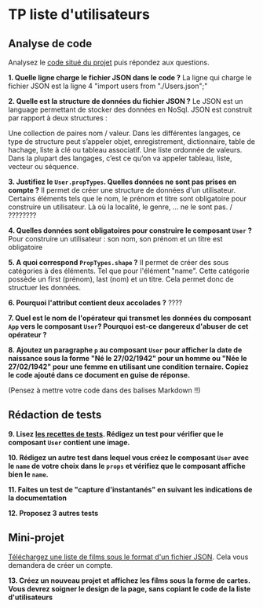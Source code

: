 # TP liste d'utilisateurs

## Analyse de code

Analysez le [code situé du projet](https://codesandbox.io/s/tp-props-q0wln?file=/src/App.js) puis répondez aux questions.


**1. Quelle ligne charge le fichier JSON dans le code ?**
La ligne qui charge le fichier JSON est la ligne 4 "import users from "./Users.json";"

**2. Quelle est la structure de données du fichier JSON ?**
Le JSON est un language permettant de stocker des données en NoSql.
JSON est construit par rapport à deux structures :

Une collection de paires nom / valeur. Dans les différentes langages, ce type de structure peut s’appeler objet, enregistrement, dictionnaire, table de hachage, liste à clé ou tableau associatif.
Une liste ordonnée de valeurs. Dans la plupart des langages, c’est ce qu’on va appeler tableau, liste, vecteur ou séquence.

**3. Justifiez le `User.propTypes`. Quelles données ne sont pas prises en compte ?**
Il permet de créer une structure de données d'un utilisateur. Certains éléments tels que le nom, le prénom et titre sont obligatoire pour construire un utilisateur. Là où la localité, le genre, ... ne le sont pas. / ????????

**4. Quelles données sont obligatoires pour construire le composant `User` ?**
Pour construire un utilisateur : son nom, son prénom et un titre est obligatoire

**5. A quoi correspond `PropTypes.shape` ?**
Il permet de créer des sous catégories à des éléments. Tel que pour l'élément "name". Cette catégorie possède un first (prénom), last (nom) et un titre. Cela permet donc de structuer les données. 

**6. Pourquoi l'attribut contient deux accolades ?**
????

**7. Quel est le nom de l'opérateur qui transmet les données du composant `App` vers le composant `User`? Pourquoi est-ce dangereux d'abuser de cet opérateur ?**


**8. Ajoutez un paragraphe `p` au composant `User` pour afficher la date de naissance sous la forme "Né le 27/02/1942" pour un homme ou "Née le 27/02/1942" pour une femme en utilisant une condition ternaire. Copiez le code ajouté dans ce document en guise de réponse.**

(Pensez à mettre votre code dans des balises Markdown  !!)

## Rédaction de tests
**9. Lisez [les recettes de tests](https://fr.reactjs.org/docs/testing-recipes.html#gatsby-focus-wrapper). Rédigez un test pour vérifier que le composant `User` contient une image.**

**10. Rédigez un autre test dans lequel vous créez le composant `User` avec le `name` de votre choix dans le `props` et vérifiez que le composant affiche bien le `name`.**

**11. Faites un test de "capture d'instantanés" en suivant les indications de la documentation**

**12. Proposez 3 autres tests**


## Mini-projet 

[Téléchargez une liste de films sous le format d'un fichier JSON](https://imdb-api.com/). Cela vous demandera de créer un compte.

**13. Créez un nouveau projet et affichez les films sous la forme de cartes. Vous devrez soigner le design de la page, sans copiant le code de la liste d'utilisateurs**

